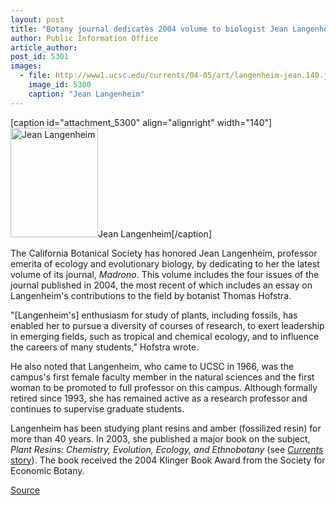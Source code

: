```yaml
---
layout: post
title: "Botany journal dedicates 2004 volume to biologist Jean Langenheim"
author: Public Information Office
article_author: 
post_id: 5301
images:
  - file: http://www1.ucsc.edu/currents/04-05/art/langenheim-jean.140.jpg
    image_id: 5300
    caption: "Jean Langenheim"
---
```


[caption id="attachment_5300" align="alignright" width="140"]<a href="http://dev-ucsc-news.pantheonsite.io/wp-content/uploads/2005/01/langenheim-jean.140.jpg"><img class="size-full wp-image-5300" src="http://dev-ucsc-news.pantheonsite.io/wp-content/uploads/2005/01/langenheim-jean.140.jpg" alt="Jean Langenheim" width="140" height="175" /></a>Jean Langenheim[/caption]
<a name="content" id="content"></a>
<p>
  The California Botanical Society has honored Jean Langenheim, professor emerita of ecology and evolutionary biology, by dedicating to her the latest volume of its journal, <i>Madrono</i>. This volume includes the four issues of the journal published in 2004, the most recent of which includes an essay on Langenheim's contributions to the field by botanist Thomas Hofstra.
</p>
<p>
  "[Langenheim's] enthusiasm for study of plants, including fossils, has enabled her to pursue a diversity of courses of research, to exert leadership in emerging fields, such as tropical and chemical ecology, and to influence the careers of many students," Hofstra wrote.
</p>
<p>
  He also noted that Langenheim, who came to UCSC in 1966, was the campus's first female faculty member in the natural sciences and the first woman to be promoted to full professor on this campus. Although formally retired since 1993, she has remained active as a research professor and continues to supervise graduate students.
</p>
<p>
  Langenheim has been studying plant resins and amber (fossilized resin) for more than 40 years. In 2003, she published a major book on the subject, <i>Plant Resins: Chemistry, Evolution, Ecology, and Ethnobotany</i> (see <a href="http://currents.ucsc.edu/02-03/05-26/langenheim.html"><i>Currents</i> story</a>). The book received the 2004 Klinger Book Award from the Society for Economic Botany.
</p>
<p><a href="http://www1.ucsc.edu/currents/04-05/01-10/awards-langenheim.asp" title="Permalink to awards-langenheim">Source</a></p>
